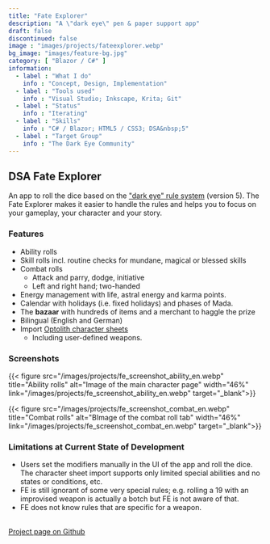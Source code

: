 ```yaml
---
title: "Fate Explorer"
description: "A \"dark eye\" pen & paper support app"
draft: false
discontinued: false
image : "images/projects/fateexplorer.webp"
bg_image: "images/feature-bg.jpg"
category: [ "Blazor / C#" ]
information:
  - label : "What I do"
    info : "Concept, Design, Implementation"
  - label : "Tools used"
    info : "Visual Studio; Inkscape, Krita; Git"
  - label : "Status"
    info : "Iterating"
  - label : "Skills"
    info : "C# / Blazor; HTML5 / CSS3; DSA&nbsp;5"
  - label : "Target Group"
    info : "The Dark Eye Community"
---
```


## DSA Fate Explorer

An app to roll the dice based on the ["dark eye" rule system](https://ulisses-regelwiki.de/index.php/home.html) (version 5). The Fate Explorer makes it easier to handle the rules and helps you to focus on your gameplay, your character and your story.


### Features

* Ability rolls
* Skill rolls incl. routine checks for mundane, magical or blessed skills
* Combat rolls
  * Attack and parry, dodge, initiative
  * Left and right hand; two-handed
* Energy management with life, astral energy and karma points.
* Calendar with holidays (i.e. fixed holidays) and phases of Mada.
* The **bazaar** with hundreds of items and a merchant to haggle the prize
* Bilingual (English and German)
* Import [Optolith character sheets](https://optolith.app/en/)
  * Including user-defined weapons.


### Screenshots

{{< figure src="/images/projects/fe_screenshot_ability_en.webp" title="Ability rolls" alt="Image of the main character page" width="46%" link="/images/projects/fe_screenshot_ability_en.webp" target="_blank">}}

{{< figure src="/images/projects/fe_screenshot_combat_en.webp" title="Combat rolls" alt="BImage of the combat roll tab" width="46%" link="/images/projects/fe_screenshot_combat_en.webp" target="_blank">}}



### Limitations at Current State of Development

* Users set the modifiers manually in the UI of the app and roll the dice. The character sheet import supports only limited special abilities and no states or conditions, etc. 
* FE is still ignorant of some very special rules; e.g. rolling a 19 with an improvised weapon is actually a botch but FE is not aware of that.
* FE does not know rules that are specific for a weapon.

<br/>
<a href="https://github.com/SigurdJanson/FateExplorer">Project page on Github</a>


